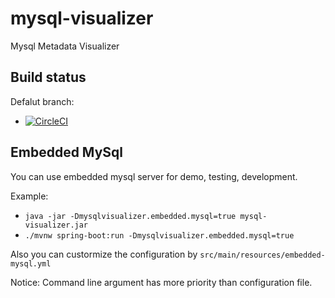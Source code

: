 # mysql-visualizer
Mysql Metadata Visualizer

## Build status

Defalut branch:   
* [![CircleCI](https://circleci.com/gh/su-kun1899/mysql-visualizer/tree/master.svg?style=svg)](https://circleci.com/gh/su-kun1899/mysql-visualizer/tree/master)

## Embedded MySql

You can use embedded mysql server for demo, testing, development.

Example:  
- `java -jar -Dmysqlvisualizer.embedded.mysql=true mysql-visualizer.jar`
- `./mvnw spring-boot:run -Dmysqlvisualizer.embedded.mysql=true`  

Also you can custormize the configuration by `src/main/resources/embedded-mysql.yml`  

Notice:
Command line argument has more priority than configuration file.
